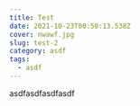 ```yaml
---
title: Test
date: 2021-10-23T00:50:13.538Z
cover: nwawf.jpg
slug: test-2
category: asdf
tags:
  - asdf
---
```

asdfasdfasdfasdf